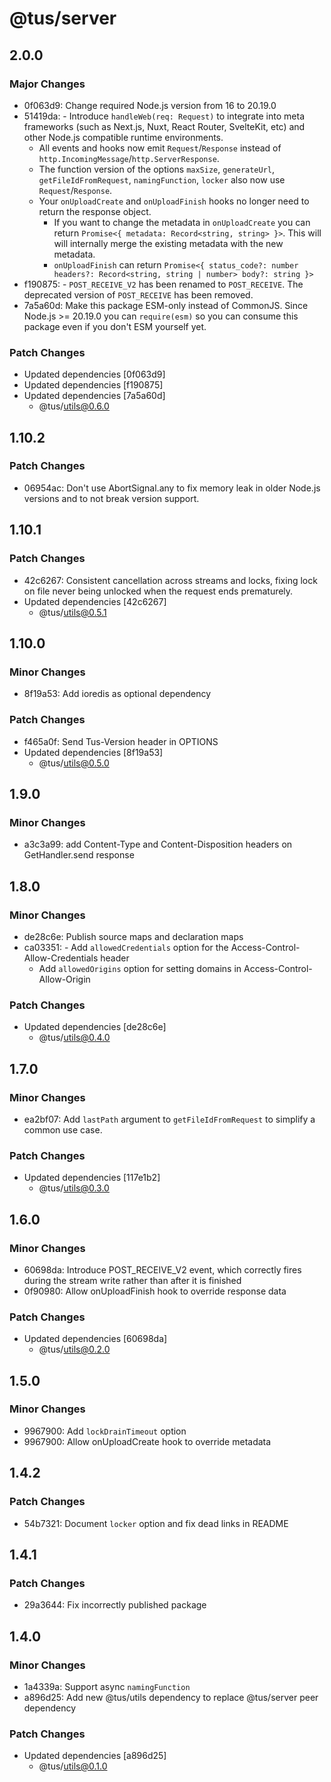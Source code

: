 # @tus/server

## 2.0.0

### Major Changes

- 0f063d9: Change required Node.js version from 16 to 20.19.0
- 51419da: - Introduce `handleWeb(req: Request)` to integrate into meta frameworks
  (such as Next.js, Nuxt, React Router, SvelteKit, etc) and other Node.js compatible runtime environments.
  - All events and hooks now emit `Request`/`Response` instead of `http.IncomingMessage`/`http.ServerResponse`.
  - The function version of the options `maxSize`, `generateUrl`, `getFileIdFromRequest`, `namingFunction`, `locker`
    also now use `Request`/`Response`.
  - Your `onUploadCreate` and `onUploadFinish` hooks no longer need to return the response object.
    - If you want to change the metadata in `onUploadCreate` you can return `Promise<{ metadata: Record<string, string> }>`.
      This will will internally merge the existing metadata with the new metadata.
    - `onUploadFinish` can return `Promise<{ status_code?: number headers?: Record<string, string | number> body?: string }>`
- f190875: - `POST_RECEIVE_V2` has been renamed to `POST_RECEIVE`. The deprecated version of `POST_RECEIVE` has been removed.
- 7a5a60d: Make this package ESM-only instead of CommonJS. Since Node.js >= 20.19.0 you can `require(esm)` so you can consume this package even if you don't ESM yourself yet.

### Patch Changes

- Updated dependencies [0f063d9]
- Updated dependencies [f190875]
- Updated dependencies [7a5a60d]
  - @tus/utils@0.6.0

## 1.10.2

### Patch Changes

- 06954ac: Don't use AbortSignal.any to fix memory leak in older Node.js versions and to not break version support.

## 1.10.1

### Patch Changes

- 42c6267: Consistent cancellation across streams and locks, fixing lock on file never being unlocked when the request ends prematurely.
- Updated dependencies [42c6267]
  - @tus/utils@0.5.1

## 1.10.0

### Minor Changes

- 8f19a53: Add ioredis as optional dependency

### Patch Changes

- f465a0f: Send Tus-Version header in OPTIONS
- Updated dependencies [8f19a53]
  - @tus/utils@0.5.0

## 1.9.0

### Minor Changes

- a3c3a99: add Content-Type and Content-Disposition headers on GetHandler.send response

## 1.8.0

### Minor Changes

- de28c6e: Publish source maps and declaration maps
- ca03351: - Add `allowedCredentials` option for the Access-Control-Allow-Credentials header
  - Add `allowedOrigins` option for setting domains in Access-Control-Allow-Origin

### Patch Changes

- Updated dependencies [de28c6e]
  - @tus/utils@0.4.0

## 1.7.0

### Minor Changes

- ea2bf07: Add `lastPath` argument to `getFileIdFromRequest` to simplify a common use
  case.

### Patch Changes

- Updated dependencies [117e1b2]
  - @tus/utils@0.3.0

## 1.6.0

### Minor Changes

- 60698da: Introduce POST_RECEIVE_V2 event, which correctly fires during the stream write
  rather than after it is finished
- 0f90980: Allow onUploadFinish hook to override response data

### Patch Changes

- Updated dependencies [60698da]
  - @tus/utils@0.2.0

## 1.5.0

### Minor Changes

- 9967900: Add `lockDrainTimeout` option
- 9967900: Allow onUploadCreate hook to override metadata

## 1.4.2

### Patch Changes

- 54b7321: Document `locker` option and fix dead links in README

## 1.4.1

### Patch Changes

- 29a3644: Fix incorrectly published package

## 1.4.0

### Minor Changes

- 1a4339a: Support async `namingFunction`
- a896d25: Add new @tus/utils dependency to replace @tus/server peer dependency

### Patch Changes

- Updated dependencies [a896d25]
  - @tus/utils@0.1.0
